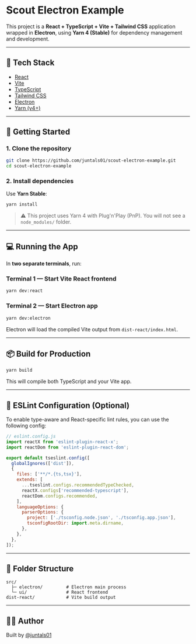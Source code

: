 # Scout Electron Example

This project is a **React + TypeScript + Vite + Tailwind CSS** application wrapped in **Electron**, using **Yarn 4 (Stable)** for dependency management and development.

---

## 🧰 Tech Stack

- [React](https://reactjs.org/)
- [Vite](https://vitejs.dev/)
- [TypeScript](https://www.typescriptlang.org/)
- [Tailwind CSS](https://tailwindcss.com/)
- [Electron](https://www.electronjs.org/)
- [Yarn (v4+)](https://yarnpkg.com/)

---

## 🚀 Getting Started

### 1. Clone the repository

```bash
git clone https://github.com/juntals01/scout-electron-example.git
cd scout-electron-example
```

### 2. Install dependencies

Use **Yarn Stable**:

```bash
yarn install
```

> ⚠️ This project uses Yarn 4 with Plug'n'Play (PnP). You will not see a `node_modules/` folder.

---

## 💻 Running the App

In **two separate terminals**, run:

### Terminal 1 — Start Vite React frontend

```bash
yarn dev:react
```

### Terminal 2 — Start Electron app

```bash
yarn dev:electron
```

Electron will load the compiled Vite output from `dist-react/index.html`.

---

## 📦 Build for Production

```bash
yarn build
```

This will compile both TypeScript and your Vite app.

---

## 🧹 ESLint Configuration (Optional)

To enable type-aware and React-specific lint rules, you can use the following config:

```js
// eslint.config.js
import reactX from 'eslint-plugin-react-x';
import reactDom from 'eslint-plugin-react-dom';

export default tseslint.config([
  globalIgnores(['dist']),
  {
    files: ['**/*.{ts,tsx}'],
    extends: [
      ...tseslint.configs.recommendedTypeChecked,
      reactX.configs['recommended-typescript'],
      reactDom.configs.recommended,
    ],
    languageOptions: {
      parserOptions: {
        project: ['./tsconfig.node.json', './tsconfig.app.json'],
        tsconfigRootDir: import.meta.dirname,
      },
    },
  },
]);
```

---

## 📁 Folder Structure

```
src/
  ├─ electron/         # Electron main process
  └─ ui/               # React frontend
dist-react/            # Vite build output
```

---

## 🧑‍💻 Author

Built by [@juntals01](https://github.com/juntals01)
